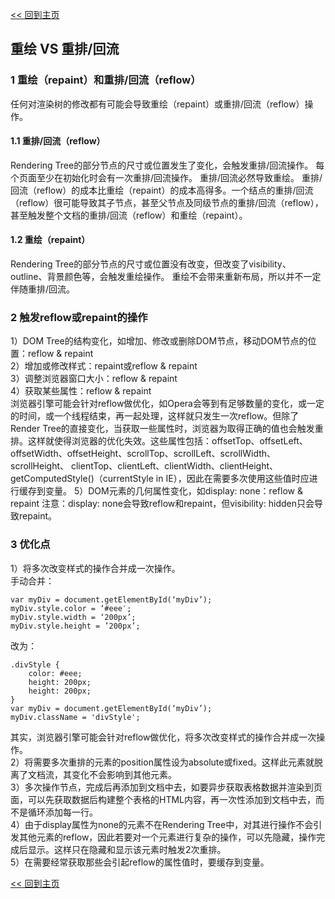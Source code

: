 [<< 回到主页](http://suzy1993.github.io/misszy/)

## 重绘 VS 重排/回流

### 1 重绘（repaint）和重排/回流（reflow）
任何对渲染树的修改都有可能会导致重绘（repaint）或重排/回流（reflow）操作。
#### 1.1 重排/回流（reflow）
Rendering Tree的部分节点的尺寸或位置发生了变化，会触发重排/回流操作。
每个页面至少在初始化时会有一次重排/回流操作。
重排/回流必然导致重绘。
重排/回流（reflow）的成本比重绘（repaint）的成本高得多。一个结点的重排/回流（reflow）很可能导致其子节点，甚至父节点及同级节点的重排/回流（reflow），甚至触发整个文档的重排/回流（reflow）和重绘（repaint）。

#### 1.2 重绘（repaint）
Rendering Tree的部分节点的尺寸或位置没有改变，但改变了visibility、outline、背景颜色等，会触发重绘操作。
重绘不会带来重新布局，所以并不一定伴随重排/回流。

### 2 触发reflow或repaint的操作
1）DOM Tree的结构变化，如增加、修改或删除DOM节点，移动DOM节点的位置：reflow & repaint  
2）增加或修改样式：repaint或reflow & repaint  
3）调整浏览器窗口大小：reflow & repaint  
4）获取某些属性：reflow & repaint  
浏览器引擎可能会针对reflow做优化，如Opera会等到有足够数量的变化，或一定的时间，或一个线程结束，再一起处理，这样就只发生一次reflow。但除了Render Tree的直接变化，当获取一些属性时，浏览器为取得正确的值也会触发重排。这样就使得浏览器的优化失效。这些属性包括：offsetTop、offsetLeft、 offsetWidth、offsetHeight、scrollTop、scrollLeft、scrollWidth、scrollHeight、 clientTop、clientLeft、clientWidth、clientHeight、getComputedStyle()（currentStyle in IE），因此在需要多次使用这些值时应进行缓存到变量。
5）DOM元素的几何属性变化，如display: none：reflow & repaint
注意：display: none会导致reflow和repaint，但visibility: hidden只会导致repaint。

### 3 优化点
1）将多次改变样式的操作合并成一次操作。  
手动合并：
```
var myDiv = document.getElementById(‘myDiv’);
myDiv.style.color = ‘#eee′;
myDiv.style.width = ‘200px’;
myDiv.style.height = ’200px’;
```
改为：
```
.divStyle {
    color: #eee;
    height: 200px;
    height: 200px;
}
var myDiv = document.getElementById(‘myDiv’);
myDiv.className = 'divStyle';
```
其实，浏览器引擎可能会针对reflow做优化，将多次改变样式的操作合并成一次操作。  
2）将需要多次重排的元素的position属性设为absolute或fixed。这样此元素就脱离了文档流，其变化不会影响到其他元素。  
3）多次操作节点，完成后再添加到文档中去，如要异步获取表格数据并渲染到页面，可以先获取数据后构建整个表格的HTML内容，再一次性添加到文档中去，而不是循环添加每一行。  
4）由于display属性为none的元素不在Rendering Tree中，对其进行操作不会引发其他元素的reflow，因此若要对一个元素进行复杂的操作，可以先隐藏，操作完成后显示。这样只在隐藏和显示该元素时触发2次重排。  
5）在需要经常获取那些会引起reflow的属性值时，要缓存到变量。

[<< 回到主页](http://suzy1993.github.io/misszy/)
